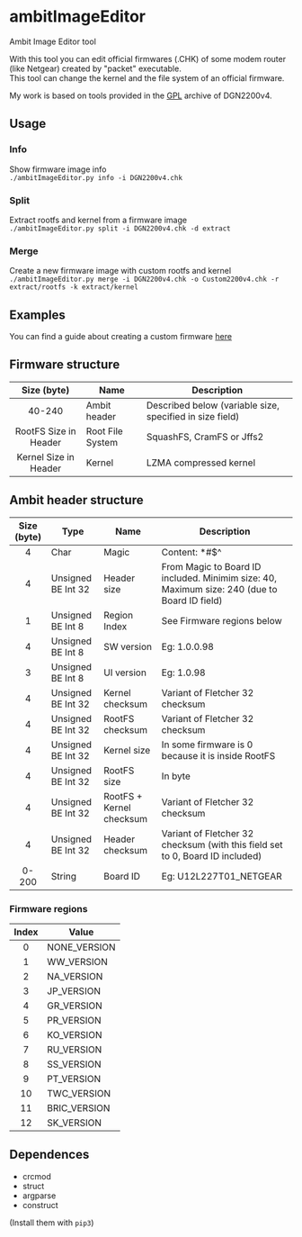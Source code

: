 # ambitImageEditor
Ambit Image Editor tool

With this tool you can edit official firmwares (.CHK) of some modem router (like Netgear) created by "packet" executable.  
This tool can change the kernel and the file system of an official firmware.  

My work is based on tools provided in the [GPL](https://www.downloads.netgear.com/files/GPL/DGN2200v4_V1.0.0.98_1.0.98_src_full.zip) archive of DGN2200v4.  

## Usage
### Info  
Show firmware image info    
`./ambitImageEditor.py info -i DGN2200v4.chk`

### Split  
Extract rootfs and kernel from a firmware image     
`./ambitImageEditor.py split -i DGN2200v4.chk -d extract`

### Merge
Create a new firmware image with custom rootfs and kernel     
`./ambitImageEditor.py merge -i DGN2200v4.chk -o Custom2200v4.chk -r extract/rootfs -k extract/kernel`

## Examples
You can find a guide about creating a custom firmware [here](GUIDE.md)

## Firmware structure
| Size (byte)  | Name | Description |
| :----------: | ---- | ------- |
| 40-240 | Ambit header | Described below (variable size, specified in size field) |
| RootFS Size in Header | Root File System | SquashFS, CramFS or Jffs2 |
| Kernel Size in Header | Kernel | LZMA compressed kernel |

## Ambit header structure
| Size (byte)  | Type | Name | Description |
| :----------: | ---- | ---- | ------- |
| 4 | Char | Magic | Content: *#$^ |
| 4 | Unsigned BE Int 32 | Header size | From Magic to Board ID included. Minimim size: 40, Maximum size: 240 (due to Board ID field) |
| 1 | Unsigned BE Int  8 | Region Index | See Firmware regions below |
| 4 | Unsigned BE Int  8 | SW version | Eg: 1.0.0.98 |
| 3 | Unsigned BE Int  8 | UI version | Eg: 1.0.98 |
| 4 | Unsigned BE Int 32 | Kernel checksum | Variant of Fletcher 32 checksum |
| 4 | Unsigned BE Int 32 | RootFS checksum | Variant of Fletcher 32 checksum |
| 4 | Unsigned BE Int 32 | Kernel size | In some firmware is 0 because it is inside RootFS |
| 4 | Unsigned BE Int 32 | RootFS size | In byte |
| 4 | Unsigned BE Int 32 | RootFS + Kernel checksum | Variant of Fletcher 32 checksum |
| 4 | Unsigned BE Int 32 | Header checksum | Variant of Fletcher 32 checksum (with this field set to 0, Board ID included) |
| 0-200 | String | Board ID | Eg: U12L227T01_NETGEAR |

### Firmware regions
| Index | Value |
| :---: | ----- |
| 0 | NONE_VERSION | 
| 1 | WW_VERSION |
| 2 | NA_VERSION |
| 3 | JP_VERSION |   
| 4 | GR_VERSION |  
| 5 | PR_VERSION |
| 6 | KO_VERSION |   
| 7 | RU_VERSION |  
| 8 | SS_VERSION |
| 9 | PT_VERSION |   
| 10| TWC_VERSION | 
| 11| BRIC_VERSION |
| 12| SK_VERSION |

## Dependences
- crcmod  
- struct  
- argparse  
- construct  

(Install them with `pip3`)

